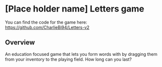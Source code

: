 # [Place holder name] Letters game
You can find the code for the game here: https://github.com/CharlieBi94/Letters-v2

## Overview
An education focused game that lets you form words with by dragging them from your inventory to the playing field.
How long can you last?
